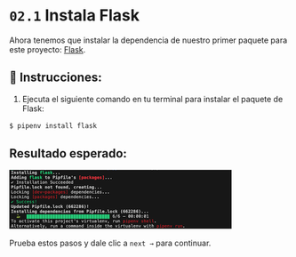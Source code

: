 # `02.1` Instala Flask

Ahora tenemos que instalar la dependencia de nuestro primer paquete para este proyecto: [Flask](https://flask.palletsprojects.com/en/1.1.x/).

## 📝 Instrucciones:

1. Ejecuta el siguiente comando en tu terminal para instalar el paquete de Flask:

```bash
$ pipenv install flask
```

## Resultado esperado:

![Expected console ouput](../../assets/install-flask.png?raw=true)

Prueba estos pasos y dale clic a  `next →` para continuar.
